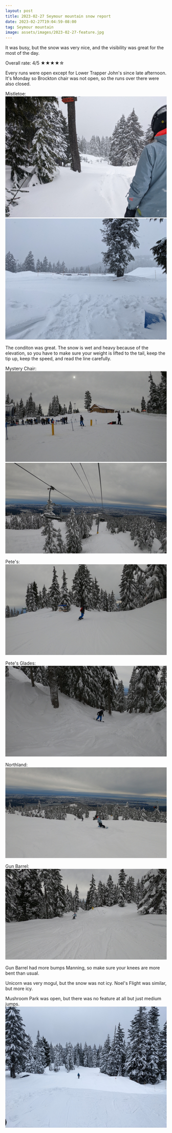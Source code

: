 ```yaml
---
layout: post
title: 2023-02-27 Seymour mountain snow report
date: 2023-02-27T19:04:59-08:00
tag: Seymour mountain
image: assets/images/2023-02-27-feature.jpg
---
```


It was busy, but the snow was very nice, and the visibility was great for the most of the day.

Overall rate: 4/5 ★★★★☆

Every runs were open except for Lower Trapper John's since late afternoon. It's Monday so Brockton chair was not open, so the runs over there were also closed.

Mistletoe:
![](/assets/images/2023-02-27-mistletoe.jpg)
![](/assets/images/2023-02-27-mistletoe-back.jpg)

The conditon was great. The snow is wet and heavy because of the elevation, so you have to make sure your weight is lifted to the tail, keep the tip up, keep the speed, and read the line carefully.

Mystery Chair:
![](/assets/images/2023-02-27-vlcsnap-2023-02-27-19h50m36s814.jpg)
![](/assets/images/2023-02-27-vlcsnap-2023-02-27-19h43m58s881.jpg)

Pete's:
![](/assets/images/2023-02-27-vlcsnap-2023-02-27-19h49m08s939.jpg)

Pete's Glades:
![](/assets/images/2023-02-27-vlcsnap-2023-02-27-19h50m21s941.jpg)

Northland:
![](/assets/images/2023-02-27-vlcsnap-2023-02-27-19h51m18s986.jpg)

Gun Barrel:
![](/assets/images/2023-02-27-vlcsnap-2023-02-27-19h52m09s408.jpg)

Gun Barrel had more bumps Manning, so make sure your knees are more bent than usual.

Unicorn was very mogul, but the snow was not icy.
Noel's Flight was similar, but more icy.

Mushroom Park was open, but there was no feature at all but just medium jumps.
![](/assets/images/2023-02-27-mushroom-park.jpg)

